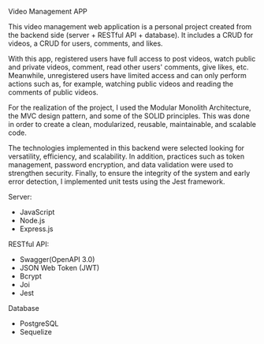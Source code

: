 Video Management APP

This video management web application is a personal project created from the backend side (server + RESTful API + database). It includes a CRUD for videos, a CRUD for users, comments, and likes.

With this app, registered users have full access to post videos, watch public and private videos, comment, read other users' comments, give likes, etc. Meanwhile, unregistered users have limited access and can only perform actions such as, for example, watching public videos and reading the comments of public videos.

For the realization of the project, I used the Modular Monolith Architecture, the MVC design pattern, and some of the SOLID principles. This was done in order to create a clean, modularized, reusable, maintainable, and scalable code.

The technologies implemented in this backend were selected looking for versatility, efficiency, and scalability. In addition, practices such as token management, password encryption, and data validation were used to strengthen security. Finally, to ensure the integrity of the system and early error detection, I implemented unit tests using the Jest framework.

Server:
- JavaScript
- Node.js
- Express.js

RESTful API:
- Swagger(OpenAPI 3.0)
- JSON Web Token (JWT)
- Bcrypt
- Joi
- Jest

Database
- PostgreSQL
- Sequelize
